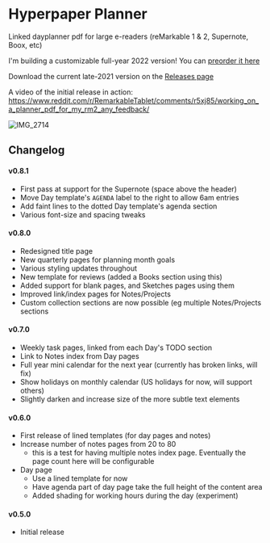 # Hyperpaper Planner

Linked dayplanner pdf for large e-readers (reMarkable 1 & 2, Supernote, Boox, etc)

I'm building a customizable full-year 2022 version! You can [preorder it here](https://hyperpaper.me)

Download the current late-2021 version on the [Releases page](https://github.com/af/planner-pdf/releases)

A video of the initial release in action: https://www.reddit.com/r/RemarkableTablet/comments/r5xj85/working_on_a_planner_pdf_for_my_rm2_any_feedback/

![IMG_2714](https://user-images.githubusercontent.com/25241/147267090-75ecabc5-cd73-4806-ae9c-99c860e67951.jpeg)


## Changelog

#### v0.8.1

- First pass at support for the Supernote (space above the header)
- Move Day template's `AGENDA` label to the right to allow 6am entries
- Add faint lines to the dotted Day template's agenda section
- Various font-size and spacing tweaks

#### v0.8.0

- Redesigned title page
- New quarterly pages for planning month goals
- Various styling updates throughout
- New template for reviews (added a Books section using this)
- Added support for blank pages, and Sketches pages using them
- Improved link/index pages for Notes/Projects
- Custom collection sections are now possible (eg multiple Notes/Projects sections

#### v0.7.0

- Weekly task pages, linked from each Day's TODO section
- Link to Notes index from Day pages
- Full year mini calendar for the next year (currently has broken links, will fix)
- Show holidays on monthly calendar (US holidays for now, will support others)
- Slightly darken and increase size of the more subtle text elements

#### v0.6.0
- First release of lined templates (for day pages and notes)
- Increase number of notes pages from 20 to 80
  - this is a test for having multiple notes index page. Eventually the page count here will be
    configurable
- Day page
  - Use a lined template for now
  - Have agenda part of day page take the full height of the content area
  - Added shading for working hours during the day (experiment)

#### v0.5.0
 - Initial release
